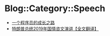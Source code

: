 # Blog::Category::Speech
* [一个程序员的成长之路](/blog/2019/MgXZH4Scw6Lckg9C)
* [特朗普总统2019年国情咨文演讲【全文翻译】](/blog/2019/ouGF3MEDGh6Yxq6G)
